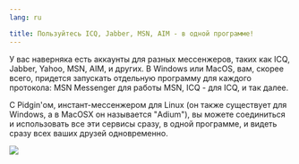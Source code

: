 ```yaml
---
lang: ru

title: Пользуйтесь ICQ, Jabber, MSN, AIM - в одной программе!
---
```


У вас наверняка есть аккаунты для разных мессенжеров, таких как ICQ, 
Jabber, Yahoo, MSN, AIM, и других. В Windows или MacOS, вам, скорее всего,
придется запускать отдельную программу для каждого протокола: MSN Messenger
для работы MSN, ICQ - для ICQ, и так далее. 

С Pidgin'ом, инстант-мессенжером для Linux (он также существует для Windows,
а в MacOSX он называется "Adium"), вы можете соединиться и использовать все
эти сервисы сразу, в одной программе, и видеть сразу всех ваших друзей 
одновременно.

<img src="Images/gaim_im_services.png" />

  
